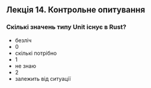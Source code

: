 ## Лекція 14. Контрольне опитування

### Скількі значень типу Unit існує в Rust?

- безліч
- 0
- скількі потрібно
- 1
- не знаю
- 2
- залежить від ситуації
